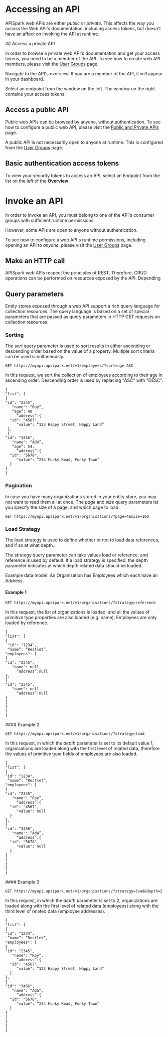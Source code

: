 
# Accessing an API

APISpark web APIs are either *public* or *private*. This affects the way you access the Web API's documentation, including access tokens, but doesn't have an affect on invoking the API at runtime.

## Access a private API

In order to browse a private web API's documentation and get your access tokens, you need to be a member of the API. To see how to create web API members, please visit the [User Groups](publish/secure/user-groups "User groups") page.

Navigate to the API's overview. If you are a member of the API, it will appear in your dashboard.

Select an endpoint from the window on the left. The window on the right contains your access tokens.

## Access a public API

Public web APIs can be browsed by anyone, without authentication. To see how to configure a public web API, please visit the [Public and Private APIs](/publish/secure/public-and-private-apis "Public and Private APIs") page.

A public API is not necessarily open to anyone at runtime. This is configured from the [User Groups](publish/secure/user-groups "User groups") page.

## Basic authentication access tokens

To view your security tokens to access an API, select an Endpoint from the list on the left of the **Overview**.

# Invoke an API

In order to invoke an API, you must belong to one of the API's consumer groups with sufficient runtime permissions.

However, some APIs are open to anyone without authentication.

To see how to configure a web API's runtime permissions, including opening an API to *anyone*, please visit the [User Groups](publish/secure/user-groups "User groups") page.

## Make an HTTP call

APISpark web APIs respect the principles of REST. Therefore, CRUD operations can be performed on resources exposed by the API. Depending

## Query parameters

Entity stores exposed through a web API support a rich query language for collection resources. The query language is based on a set of special parameters that are passed as query parameters in HTTP GET requests on collection resources.

### Sorting

The *sort* query parameter is used to sort results in either ascending or descending order based on the value of a property. Multiple sort criteria can be used simultaneously.

`GET https://myapi.apsipark.net/v1/employees/?sort=age ASC`

In this request, we sort the collection of employees according to their age in ascending order. Descending order is used by replacing "ASC" with "DESC".

    {
    "list": [
    {
    "id": "2345",
       "name": “Roy”,
       “age”: 40
         “address”:{
      "id": "4567",
         "value": “123 Happy Street, Happy Land”
     },
     {
    "id": "3456",
       "name": “Ada”,
       “age”: 54,
         “address”:{
      "id": "5678",
         "value": “234 Funky Road, Funky Town”
      }
    ]
    }

### Pagination

In case you have many organizations stored in your entity store, you may not want to read them all at once. The *page* and *size* query parameters let you specify the size of a page, and which page to load.

`GET https://myapi.apsipark.net/v1/organisations/?page=4&size=100`

### Load Strategy

The load strategy is used to define whether or not to load data references, and if so at what depth.

The strategy query parameter can take values load or reference, and reference is used by default.
If a load strategy is specified, the depth parameter indicates at which depth related data should be loaded.

Example data model: An Organisation has Employees which each have an Address.

#### Example 1

`GET https://myapi.apsipark.net/v1/organisations/?strategy=reference`

In this request, the list of organizations is loaded, and all the values of primitive type properties are also loaded (e.g. name). Employees are only loaded by reference.  

    {
    "list": [
    {
     "id": "1234",
     “name”: “Restlet”,
    "employees": [
    {
    "id": "2345",
       "name": null,
         “address”:null
    },
    {
    "id": "2345",
       "name": null,
         “address”:null
    }
    ]
    }
    ]
    }


#### Example 2

`GET https://myapi.apsipark.net/v1/organisations/?strategy=load`

In this request, in which the *depth* parameter is set to its default value 1, organisations are loaded along with the first level of related data, therefore the values of primitive type fields of employees are also loaded.

    {
    "list": [
    {
    "id": "1234",
     “name”: “Restlet”,
    "employees": [
    {
    "id": "2345",
       "name": “Roy”,
         “address”:{
      "id": "4567",
         "value": null
      }
    },
    {
    "id": "3456",
       "name": “Ada”,
         “address”:{
      "id": "5678",
         "value": null
      }
    }
    ]
    }
    ]
    }


#### Example 3

`GET https://myapi.apsipark.net/v1/organisations/?strategy=load&depth=2`

In this request, in which the *depth* parameter is set to 2, organizations are loaded along with the first level of related data (employees) along with the third level of related data (employee addresses).

    {
    "list": [
    {
    "id": "1234",
     “name”: “Restlet”,
    "employees": [
    {
    "id": "2345",
       "name": “Roy”,
         “address”:{
      "id": "4567",
         "value": “123 Happy Street, Happy Land”
      }
    },
    {
    "id": "3456",
       "name": “Ada”,
         “address”:{
      "id": "5678",
         "value": “234 Funky Road, Funky Town”
      }
    }
    ]
    }
    ]
    }
